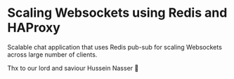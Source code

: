 # Scaling Websockets using Redis and HAProxy

Scalable chat application that uses Redis pub-sub for scaling Websockets across large number of clients.

Thx to our lord and saviour Hussein Nasser 🙏

